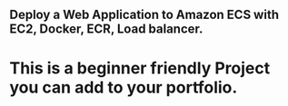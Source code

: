 ## Deploy a Web Application to Amazon ECS with EC2, Docker, ECR, Load balancer.

# This is a beginner friendly Project you can add to your portfolio.
